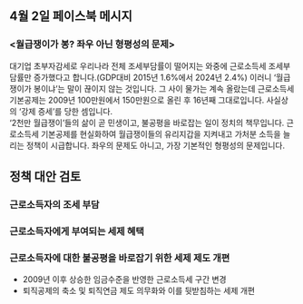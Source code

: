 ## 4월 2일 페이스북 메시지

### <월급쟁이가 봉? 좌우 아닌 형평성의 문제>

대기업 초부자감세로 우리나라 전체 조세부담률이 떨어지는 와중에 근로소득세 조세부담률만 증가했다고 합니다.(GDP대비 2015년 1.6%에서 2024년 2.4%) 이러니 ‘월급쟁이가 봉이냐’는 말이 끊이지 않는 것입니다.
그 사이 물가는 계속 올랐는데 근로소득세 기본공제는 2009년 100만원에서 150만원으로 올린 후 16년째 그대로입니다. 사실상의 ‘강제 증세’를 당한 셈입니다.  
‘2천만 월급쟁이’들의 삶이 곧 민생이고, 불공평을 바로잡는 일이 정치의 책무입니다. 근로소득세 기본공제를 현실화하여 월급쟁이들의 유리지갑을 지켜내고 가처분 소득을 늘리는 정책이 시급합니다. 좌우의 문제도 아니고, 가장 기본적인 형평성의 문제입니다.

## 정책 대안 검토

### 근로소득자의 조세 부담

### 근로소득자에게 부여되는 세제 혜택

### 근로소득자에 대한 불공평을 바로잡기 위한 세제 제도 개편

- 2009년 이후 상승한 임금수준을 반영한 근로소득세 구간 변경
- 퇴직공제의 축소 및 퇴직연금 제도 의무화와 이를 뒷받침하는 세제 개편


